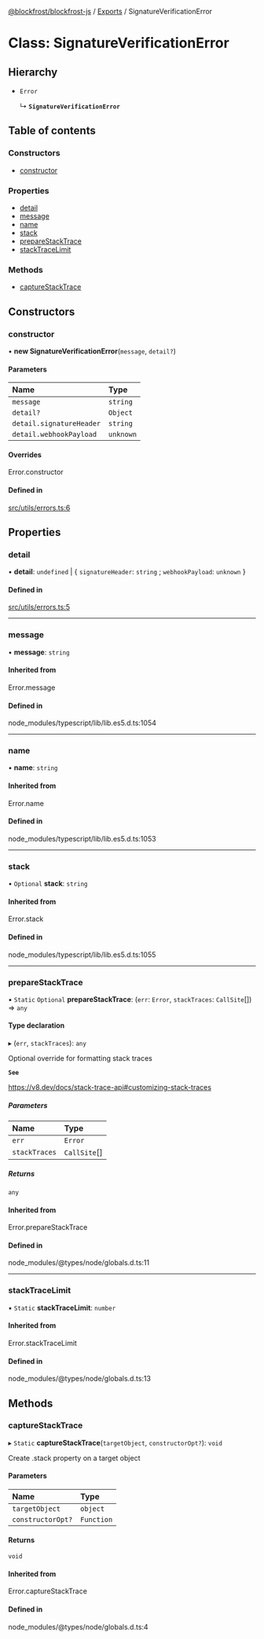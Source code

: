 [@blockfrost/blockfrost-js](../README.md) / [Exports](../modules.md) / SignatureVerificationError

# Class: SignatureVerificationError

## Hierarchy

- `Error`

  ↳ **`SignatureVerificationError`**

## Table of contents

### Constructors

- [constructor](SignatureVerificationError.md#constructor)

### Properties

- [detail](SignatureVerificationError.md#detail)
- [message](SignatureVerificationError.md#message)
- [name](SignatureVerificationError.md#name)
- [stack](SignatureVerificationError.md#stack)
- [prepareStackTrace](SignatureVerificationError.md#preparestacktrace)
- [stackTraceLimit](SignatureVerificationError.md#stacktracelimit)

### Methods

- [captureStackTrace](SignatureVerificationError.md#capturestacktrace)

## Constructors

### constructor

• **new SignatureVerificationError**(`message`, `detail?`)

#### Parameters

| Name | Type |
| :------ | :------ |
| `message` | `string` |
| `detail?` | `Object` |
| `detail.signatureHeader` | `string` |
| `detail.webhookPayload` | `unknown` |

#### Overrides

Error.constructor

#### Defined in

[src/utils/errors.ts:6](https://github.com/blockfrost/blockfrost-js/blob/b64ea86/src/utils/errors.ts#L6)

## Properties

### detail

• **detail**: `undefined` \| { `signatureHeader`: `string` ; `webhookPayload`: `unknown`  }

#### Defined in

[src/utils/errors.ts:5](https://github.com/blockfrost/blockfrost-js/blob/b64ea86/src/utils/errors.ts#L5)

___

### message

• **message**: `string`

#### Inherited from

Error.message

#### Defined in

node_modules/typescript/lib/lib.es5.d.ts:1054

___

### name

• **name**: `string`

#### Inherited from

Error.name

#### Defined in

node_modules/typescript/lib/lib.es5.d.ts:1053

___

### stack

• `Optional` **stack**: `string`

#### Inherited from

Error.stack

#### Defined in

node_modules/typescript/lib/lib.es5.d.ts:1055

___

### prepareStackTrace

▪ `Static` `Optional` **prepareStackTrace**: (`err`: `Error`, `stackTraces`: `CallSite`[]) => `any`

#### Type declaration

▸ (`err`, `stackTraces`): `any`

Optional override for formatting stack traces

**`See`**

https://v8.dev/docs/stack-trace-api#customizing-stack-traces

##### Parameters

| Name | Type |
| :------ | :------ |
| `err` | `Error` |
| `stackTraces` | `CallSite`[] |

##### Returns

`any`

#### Inherited from

Error.prepareStackTrace

#### Defined in

node_modules/@types/node/globals.d.ts:11

___

### stackTraceLimit

▪ `Static` **stackTraceLimit**: `number`

#### Inherited from

Error.stackTraceLimit

#### Defined in

node_modules/@types/node/globals.d.ts:13

## Methods

### captureStackTrace

▸ `Static` **captureStackTrace**(`targetObject`, `constructorOpt?`): `void`

Create .stack property on a target object

#### Parameters

| Name | Type |
| :------ | :------ |
| `targetObject` | `object` |
| `constructorOpt?` | `Function` |

#### Returns

`void`

#### Inherited from

Error.captureStackTrace

#### Defined in

node_modules/@types/node/globals.d.ts:4
